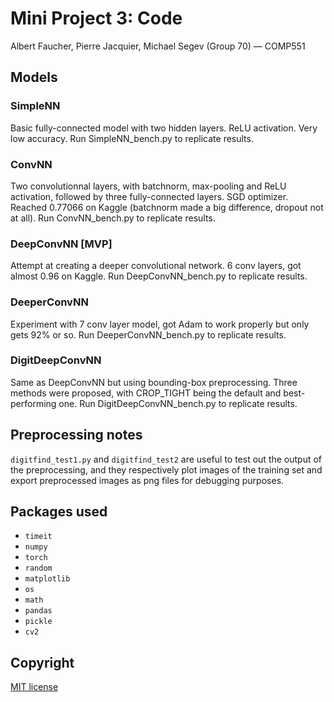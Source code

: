 # Mini Project 3: Code
Albert Faucher, Pierre Jacquier, Michael Segev (Group 70) — COMP551

## Models
### SimpleNN
Basic fully-connected model with two hidden layers. ReLU activation. Very low accuracy.
Run SimpleNN_bench.py to replicate results.

### ConvNN
Two convolutionnal layers, with batchnorm, max-pooling and ReLU activation, followed by three fully-connected layers. SGD optimizer. Reached 0.77066 on Kaggle (batchnorm made a big difference, dropout not at all).
Run ConvNN_bench.py to replicate results.

### DeepConvNN [MVP]
Attempt at creating a deeper convolutional network. 6 conv layers, got almost 0.96 on Kaggle.
Run DeepConvNN_bench.py to replicate results.

### DeeperConvNN
Experiment with 7 conv layer model, got Adam to work properly but only gets 92% or so.
Run DeeperConvNN_bench.py to replicate results.

### DigitDeepConvNN
Same as DeepConvNN but using bounding-box preprocessing. Three methods were proposed, with CROP_TIGHT being the default and best-performing one.
Run DigitDeepConvNN_bench.py to replicate results.

## Preprocessing notes
`digitfind_test1.py` and `digitfind_test2` are useful to test out the output of the preprocessing, and they respectively plot images of the training set and export preprocessed images as png files for debugging purposes.

## Packages used
- `timeit`
- `numpy`
- `torch`
- `random`
- `matplotlib`
- `os`
- `math`
- `pandas`
- `pickle`
- `cv2`

## Copyright
[MIT license](LICENSE.md)
